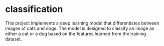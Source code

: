 # classification
This project implements a deep learning model that differentiates between images of cats and dogs. The model is designed to classify an image as either a cat or a dog based on the features learned from the training dataset.
